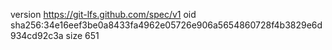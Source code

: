 version https://git-lfs.github.com/spec/v1
oid sha256:34e16eef3be0a8433fa4962e05726e906a5654860728f4b3829e6d934cd92c3a
size 651
